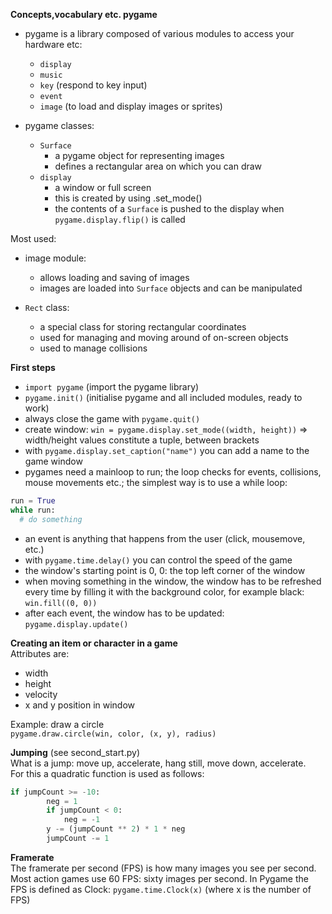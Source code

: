 **Concepts,vocabulary etc. pygame**  

* pygame is a library composed of various modules to access your hardware etc:
  * `display`
  * `music`
  * `key` (respond to key input)
  * `event`
  * `image` (to load and display images or sprites)

* pygame classes:
  * `Surface`
    * a pygame object for representing images
    * defines a rectangular area on which you can draw
  * `display`
    * a window or full screen
    * this is created by using .set_mode()
    * the contents of a `Surface` is pushed to the display when `pygame.display.flip()` is called

Most used:  
* image module:
  * allows loading and saving of images
  * images are loaded into `Surface` objects and can be manipulated

* `Rect` class:
  * a special class for storing rectangular coordinates
  * used for managing and moving around of on-screen objects
  * used to manage collisions

**First steps**  
  * `import pygame` (import the pygame library)
  * `pygame.init()` (initialise pygame and all included modules, ready to work)
  * always close the game with `pygame.quit()`
  * create window: `win = pygame.display.set_mode((width, height))` => width/height values constitute a tuple, between brackets
  * with `pygame.display.set_caption("name")` you can add a name to the game window
  * pygames need a mainloop to run; the loop checks for events, collisions, mouse movements etc.; the simplest way is to use a while loop:
  ```py
  run = True
  while run:
    # do something
  ```
  * an event is anything that happens from the user (click, mousemove, etc.)
  * with `pygame.time.delay()` you can control the speed of the game
  * the window's starting point is 0, 0: the top left corner of the window
  * when moving something in the window, the window has to be refreshed every time by filling it with the background color, for example black: `win.fill((0, 0))`
  * after each event, the window has to be updated: `pygame.display.update()`

**Creating an item or character in a game**  
Attributes are:
* width
* height
* velocity
* x and y position in window

Example: draw a circle  
`pygame.draw.circle(win, color, (x, y), radius)`  

**Jumping** (see second_start.py)  
What is a jump: move up, accelerate, hang still, move down, accelerate.  
For this a quadratic function is used as follows:
```py
if jumpCount >= -10:
        neg = 1
        if jumpCount < 0:
            neg = -1
        y -= (jumpCount ** 2) * 1 * neg
        jumpCount -= 1
```
       
**Framerate**  
The framerate per second (FPS) is how many images you see per second.  
Most action games use 60 FPS: sixty images per second. In Pygame the FPS is defined as Clock: `pygame.time.Clock(x)` (where x is the number of FPS)


